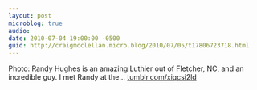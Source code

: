 ```yaml
---
layout: post
microblog: true
audio: 
date: 2010-07-04 19:00:00 -0500
guid: http://craigmcclellan.micro.blog/2010/07/05/t17806723718.html
---
```

Photo: Randy Hughes is an amazing Luthier out of Fletcher, NC, and an incredible guy. I met Randy at the... [tumblr.com/xiqcsi2ld](http://tumblr.com/xiqcsi2ld)
